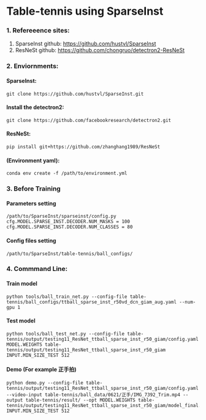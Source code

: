 # Table-tennis using SparseInst 

### 1. Refereeence sites:
1. SparseInst github: https://github.com/hustvl/SparseInst
2. ResNeSt github: https://github.com/chongruo/detectron2-ResNeSt

### 2. Enviornments:
#### SparseInst:
    git clone https://github.com/hustvl/SparseInst.git
#### Install the detectron2:
    git clone https://github.com/facebookresearch/detectron2.git
#### ResNeSt:
    pip install git+https://github.com/zhanghang1989/ResNeSt
#### (Environment yaml):
    conda env create -f /path/to/environment.yml  

### 3. Before Training
#### Parameters setting
    /path/to/SparseInst/sparseinst/config.py
    cfg.MODEL.SPARSE_INST.DECODER.NUM_MASKS = 100
    cfg.MODEL.SPARSE_INST.DECODER.NUM_CLASSES = 80
#### Config files setting
    /path/to/SparseInst/table-tennis/ball_configs/

### 4. Commmand Line:
#### Train model 
    python tools/ball_train_net.py --config-file table-tennis/ball_configs/ttball_sparse_inst_r50vd_dcn_giam_aug.yaml --num-gpu 1
#### Test model 
    python tools/ball_test_net.py --config-file table-tennis/output/testing11_ResNet_ttball_sparse_inst_r50_giam/config.yaml MODEL.WEIGHTS table-tennis/output/testing11_ResNet_ttball_sparse_inst_r50_giam INPUT.MIN_SIZE_TEST 512
#### Demo (For example 正手拍)
    python demo.py --config-file table-tennis/output/testing11_ResNet_ttball_sparse_inst_r50_giam/config.yaml --video-input table-tennis/ball_data/0621/正手/IMG_7392_Trim.mp4 --output table-tennis/result/ --opt MODEL.WEIGHTS table-tennis/output/testing11_ResNet_ttball_sparse_inst_r50_giam/model_final.pth INPUT.MIN_SIZE_TEST 512
    
